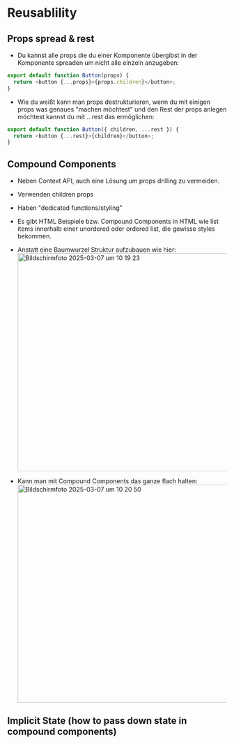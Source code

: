 # Reusablility

## Props spread & rest

- Du kannst alle props die du einer Komponente übergibst in der Komponente spreaden um nicht alle einzeln anzugeben:

```js
export default function Button(props) {
  return <button {...props}>{props.children}</button>;
}
```

- Wie du weißt kann man props destrukturieren, wenn du mit einigen props was genaues "machen möchtest" und den Rest der props anlegen möchtest kannst du mit ...rest das ermöglichen:

```js
export default function Button({ children, ...rest }) {
  return <button {...rest}>{children}</button>;
}
```

## Compound Components

- Neben Context API, auch eine Lösung um props drilling zu vermeiden.
- Verwenden children props
- Haben "dedicated functions/styling"
- Es gibt HTML Beispiele bzw. Compound Components in HTML wie list items innerhalb einer unordered oder ordered list, die gewisse styles bekommen.

- Anstatt eine Baumwurzel Struktur aufzubauen wie hier:
  <img width="500" alt="Bildschirmfoto 2025-03-07 um 10 19 23" src="https://github.com/user-attachments/assets/fb8a9669-d185-4871-a28b-9d67cdcf2044" />

- Kann man mit Compound Components das ganze flach halten:
  <img width="500" alt="Bildschirmfoto 2025-03-07 um 10 20 50" src="https://github.com/user-attachments/assets/d817841a-8518-4135-bc99-e0c9571dba8d" />

## Implicit State (how to pass down state in compound components)

